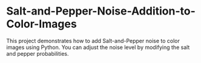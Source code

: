 # Salt-and-Pepper-Noise-Addition-to-Color-Images
This project demonstrates how to add Salt-and-Pepper noise to color images using Python. You can adjust the noise level by modifying the salt and pepper probabilities.
